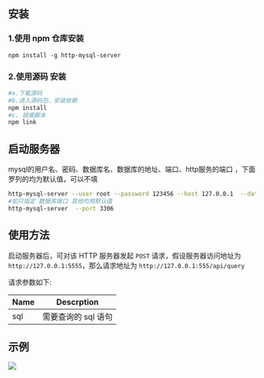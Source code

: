 ## 安装

### 1.使用 npm 仓库安装
```
npm install -g http-mysql-server
```
### 2.使用源码 安装
```bash
#a.下载源码
#b.进入源码包、安装依赖 
npm install
#c. 链接脚本
npm link

```

## 启动服务器

mysql的用户名、密码、数据库名、数据库的地址、端口、http服务的端口 ，下面罗列的均为默认值，可以不填

```bash
http-mysql-server --user root --password 123456 --host 127.0.0.1  --database test --port 3306 --http_port 5555
#如只指定 数据库端口 其他均用默认值
http-mysql-server  --port 3306 
```

## 使用方法

启动服务器后，可对该 HTTP 服务器发起 `POST` 请求，假设服务器访问地址为 `http://127.0.0.1:5555`，那么请求地址为 `http://127.0.0.1:555/api/query`

请求参数如下:

|Name|Descrption|
|------|-------|
|sql|需要查询的 sql 语句|

## 示例

![](https://ws1.sinaimg.cn/large/006tCP9Lly1frk4kc305cj31ne0vuaec.jpg)

